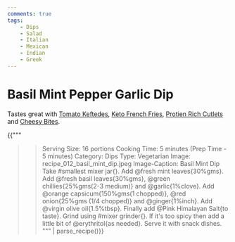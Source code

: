```yaml
---
comments: true
tags:
    - Dips
    - Salad
    - Italian
    - Mexican
    - Indian
    - Greek
--- 
```


# Basil Mint Pepper Garlic Dip 

Tastes great with [Tomato Keftedes](../Snacks%20and%20Sides/recipe_011_tomato_keftedes.md), [Keto French Fries](../Snacks%20and%20Sides/recipe_006_fries.md), [Protien Rich Cutlets](../Snacks%20and%20Sides/recipe_003_protein_cutlets.md) and [Cheesy Bites](../Snacks%20and%20Sides/recipe_010_cheesy_bites.md).

{{"""
>> Serving Size: 16 portions
>> Cooking Time: 5 minutes (Prep Time - 5 minutes)
>> Category: Dips
>> Type: Vegetarian
>> Image: recipe_012_basil_mint_dip.jpeg
>> Image-Caption: Basil Mint Dip
Take #smallest mixer jar{}.
Add @fresh mint leaves{30%gms}.
Add @fresh basil leaves{30%gms}, @green chillies{25%gms(2-3 medium)} and @garlic{1%clove}.
Add @orange capsicum{150%gms(1 chopped)}, @red onion{25%gms (1/4 chopped)} and @ginger{1%inch}.
Add @virgin olive oil{1.5%tbsp}.
Finally add @Pink Himalayan Salt{to taste}.
Grind using #mixer grinder{}.
If it's too spicy then add a little bit of @erythritol{as needed}.
Serve it with snack dishes.
""" | parse_recipe()}}